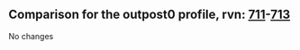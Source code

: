 ## Comparison for the outpost0 profile, rvn: [711](https://github.com/PRO100KatYT/FortniteProfileRevisions/tree/main/profiles/outpost0/711%20outpost0.json)-[713](https://github.com/PRO100KatYT/FortniteProfileRevisions/tree/main/profiles/outpost0/713%20outpost0.json)

No changes
